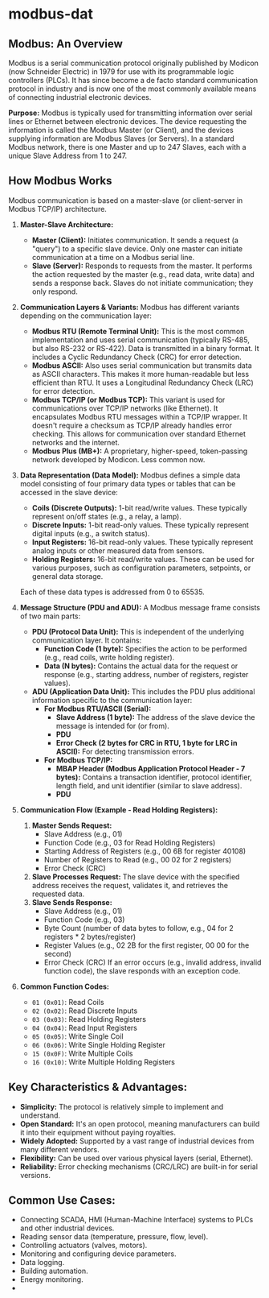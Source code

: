 
# modbus-dat

## Modbus: An Overview

Modbus is a serial communication protocol originally published by Modicon (now Schneider Electric) in 1979 for use with its programmable logic controllers (PLCs). It has since become a de facto standard communication protocol in industry and is now one of the most commonly available means of connecting industrial electronic devices.

**Purpose:** Modbus is typically used for transmitting information over serial lines or Ethernet between electronic devices. The device requesting the information is called the Modbus Master (or Client), and the devices supplying information are Modbus Slaves (or Servers). In a standard Modbus network, there is one Master and up to 247 Slaves, each with a unique Slave Address from 1 to 247.


## How Modbus Works

Modbus communication is based on a master-slave (or client-server in Modbus TCP/IP) architecture.

1.  **Master-Slave Architecture:**
    *   **Master (Client):** Initiates communication. It sends a request (a "query") to a specific slave device. Only one master can initiate communication at a time on a Modbus serial line.
    *   **Slave (Server):** Responds to requests from the master. It performs the action requested by the master (e.g., read data, write data) and sends a response back. Slaves do not initiate communication; they only respond.

2.  **Communication Layers & Variants:**
    Modbus has different variants depending on the communication layer:
    *   **Modbus RTU (Remote Terminal Unit):** This is the most common implementation and uses serial communication (typically RS-485, but also RS-232 or RS-422). Data is transmitted in a binary format. It includes a Cyclic Redundancy Check (CRC) for error detection.
    *   **Modbus ASCII:** Also uses serial communication but transmits data as ASCII characters. This makes it more human-readable but less efficient than RTU. It uses a Longitudinal Redundancy Check (LRC) for error detection.
    *   **Modbus TCP/IP (or Modbus TCP):** This variant is used for communications over TCP/IP networks (like Ethernet). It encapsulates Modbus RTU messages within a TCP/IP wrapper. It doesn't require a checksum as TCP/IP already handles error checking. This allows for communication over standard Ethernet networks and the internet.
    *   **Modbus Plus (MB+):** A proprietary, higher-speed, token-passing network developed by Modicon. Less common now.

3.  **Data Representation (Data Model):**
    Modbus defines a simple data model consisting of four primary data types or tables that can be accessed in the slave device:
    *   **Coils (Discrete Outputs):** 1-bit read/write values. These typically represent on/off states (e.g., a relay, a lamp).
    *   **Discrete Inputs:** 1-bit read-only values. These typically represent digital inputs (e.g., a switch status).
    *   **Input Registers:** 16-bit read-only values. These typically represent analog inputs or other measured data from sensors.
    *   **Holding Registers:** 16-bit read/write values. These can be used for various purposes, such as configuration parameters, setpoints, or general data storage.

    Each of these data types is addressed from 0 to 65535.

4.  **Message Structure (PDU and ADU):**
    A Modbus message frame consists of two main parts:
    *   **PDU (Protocol Data Unit):** This is independent of the underlying communication layer. It contains:
        *   **Function Code (1 byte):** Specifies the action to be performed (e.g., read coils, write holding register).
        *   **Data (N bytes):** Contains the actual data for the request or response (e.g., starting address, number of registers, register values).
    *   **ADU (Application Data Unit):** This includes the PDU plus additional information specific to the communication layer:
        *   **For Modbus RTU/ASCII (Serial):**
            *   **Slave Address (1 byte):** The address of the slave device the message is intended for (or from).
            *   **PDU**
            *   **Error Check (2 bytes for CRC in RTU, 1 byte for LRC in ASCII):** For detecting transmission errors.
        *   **For Modbus TCP/IP:**
            *   **MBAP Header (Modbus Application Protocol Header - 7 bytes):** Contains a transaction identifier, protocol identifier, length field, and unit identifier (similar to slave address).
            *   **PDU**

5.  **Communication Flow (Example - Read Holding Registers):**
    1.  **Master Sends Request:**
        *   Slave Address (e.g., 01)
        *   Function Code (e.g., 03 for Read Holding Registers)
        *   Starting Address of Registers (e.g., 00 6B for register 40108)
        *   Number of Registers to Read (e.g., 00 02 for 2 registers)
        *   Error Check (CRC)
    2.  **Slave Processes Request:** The slave device with the specified address receives the request, validates it, and retrieves the requested data.
    3.  **Slave Sends Response:**
        *   Slave Address (e.g., 01)
        *   Function Code (e.g., 03)
        *   Byte Count (number of data bytes to follow, e.g., 04 for 2 registers * 2 bytes/register)
        *   Register Values (e.g., 02 2B for the first register, 00 00 for the second)
        *   Error Check (CRC)
    If an error occurs (e.g., invalid address, invalid function code), the slave responds with an exception code.

6.  **Common Function Codes:**
    *   `01 (0x01)`: Read Coils
    *   `02 (0x02)`: Read Discrete Inputs
    *   `03 (0x03)`: Read Holding Registers
    *   `04 (0x04)`: Read Input Registers
    *   `05 (0x05)`: Write Single Coil
    *   `06 (0x06)`: Write Single Holding Register
    *   `15 (0x0F)`: Write Multiple Coils
    *   `16 (0x10)`: Write Multiple Holding Registers

## Key Characteristics & Advantages:

*   **Simplicity:** The protocol is relatively simple to implement and understand.
*   **Open Standard:** It's an open protocol, meaning manufacturers can build it into their equipment without paying royalties.
*   **Widely Adopted:** Supported by a vast range of industrial devices from many different vendors.
*   **Flexibility:** Can be used over various physical layers (serial, Ethernet).
*   **Reliability:** Error checking mechanisms (CRC/LRC) are built-in for serial versions.

## Common Use Cases:

*   Connecting SCADA, HMI (Human-Machine Interface) systems to PLCs and other industrial devices.
*   Reading sensor data (temperature, pressure, flow, level).
*   Controlling actuators (valves, motors).
*   Monitoring and configuring device parameters.
*   Data logging.
*   Building automation.
*   Energy monitoring.
*   

